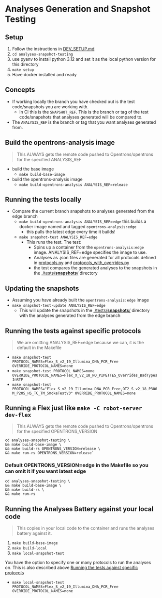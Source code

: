 # Analyses Generation and Snapshot Testing

## Setup

1. Follow the instructions in [DEV_SETUP.md](../DEV_SETUP.md)
1. `cd analyses-snapshot-testing`
1. use pyenv to install python 3.12 and set it as the local python version for this directory
1. `make setup`
1. Have docker installed and ready

## Concepts

- If working locally the branch you have checked out is the test code/snapshots you are working with.
  - In CI this is the `SNAPSHOT_REF`. This is the branch or tag of the test code/snapshots that analyses generated will be compared to.
- The `ANALYSIS_REF` is the branch or tag that you want analyses generated from.

## Build the opentrons-analysis image

> This ALWAYS gets the remote code pushed to Opentrons/opentrons for the specified ANALYSIS_REF

- build the base image
  - `make build-base-image`
- build the opentrons-analysis image
  - `make build-opentrons-analysis ANALYSIS_REF=release`

## Running the tests locally

- Compare the current branch snapshots to analyses generated from the edge branch
  - `make build-opentrons-analysis ANALYSIS_REF=edge` this builds a docker image named and tagged `opentrons-analysis:edge`
    - this pulls the latest edge every time it builds!
  - `make snapshot-test ANALYSIS_REF=edge`
    - This runs the test. The test:
      - Spins up a container from the `opentrons-analysis:edge` image. ANALYSIS_REF=edge specifies the image to use.
      - Analyses as .json files are generated for all protocols defined in [protocols.py](./automation/data/protocols.py) and [protocols_with_overrides.py](./automation/data/protocols_with_overrides.py)
      - the test compares the generated analyses to the snapshots in the [./tests/**snapshots**/](./tests/__snapshots__/) directory

## Updating the snapshots

- Assuming you have already built the `opentrons-analysis:edge` image
- `make snapshot-test-update ANALYSIS_REF=edge`
  - This will update the snapshots in the [./tests/**snapshots**/](./tests/__snapshots__/) directory with the analyses generated from the edge branch

## Running the tests against specific protocols

> We are omitting ANALYSIS_REF=edge because we can, it is the default in the Makefile

- `make snapshot-test PROTOCOL_NAMES=Flex_S_v2_19_Illumina_DNA_PCR_Free OVERRIDE_PROTOCOL_NAMES=none`
- `make snapshot-test PROTOCOL_NAMES=none OVERRIDE_PROTOCOL_NAMES=Flex_X_v2_18_NO_PIPETTES_Overrides_BadTypesInRTP`
- `make snapshot-test PROTOCOL_NAMES="Flex_S_v2_19_Illumina_DNA_PCR_Free,OT2_S_v2_18_P300M_P20S_HS_TC_TM_SmokeTestV3" OVERRIDE_PROTOCOL_NAMES=none`

## Running a Flex just like `make -C robot-server dev-flex`

> This ALWAYS gets the remote code pushed to Opentrons/opentrons for the specified OPENTRONS_VERSION

```shell
cd analyses-snapshot-testing \
&& make build-base-image \
&& make build-rs OPENTRONS_VERSION=release \
&& make run-rs OPENTRONS_VERSION=release`
```

### Default OPENTRONS_VERSION=edge in the Makefile so you can omit it if you want latest edge

```shell
cd analyses-snapshot-testing \
&& make build-base-image \
&& make build-rs \
&& make run-rs
```

## Running the Analyses Battery against your local code

> This copies in your local code to the container and runs the analyses battery against it.

1. `make build-base-image`
1. `make build-local`
1. `make local-snapshot-test`

You have the option to specify one or many protocols to run the analyses on. This is also described above [Running the tests against specific protocols](#running-the-tests-against-specific-protocols)

- `make local-snapshot-test PROTOCOL_NAMES=Flex_S_v2_19_Illumina_DNA_PCR_Free OVERRIDE_PROTOCOL_NAMES=none`
